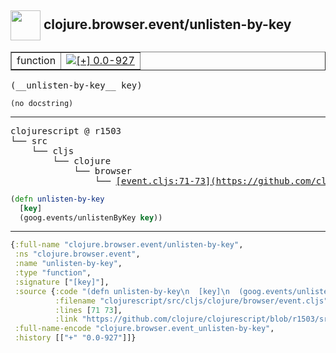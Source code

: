 ## <img width="48px" valign="middle" src="http://i.imgur.com/Hi20huC.png"> clojure.browser.event/unlisten-by-key

 <table border="1">
<tr>
<td>function</td>
<td><a href="https://github.com/cljsinfo/api-refs/tree/0.0-927"><img valign="middle" alt="[+] 0.0-927" src="https://img.shields.io/badge/+-0.0--927-lightgrey.svg"></a> </td>
</tr>
</table>

 <samp>
(__unlisten-by-key__ key)<br>
</samp>

```
(no docstring)
```

---

 <pre>
clojurescript @ r1503
└── src
    └── cljs
        └── clojure
            └── browser
                └── <ins>[event.cljs:71-73](https://github.com/clojure/clojurescript/blob/r1503/src/cljs/clojure/browser/event.cljs#L71-L73)</ins>
</pre>

```clj
(defn unlisten-by-key
  [key]
  (goog.events/unlistenByKey key))
```


---

```clj
{:full-name "clojure.browser.event/unlisten-by-key",
 :ns "clojure.browser.event",
 :name "unlisten-by-key",
 :type "function",
 :signature ["[key]"],
 :source {:code "(defn unlisten-by-key\n  [key]\n  (goog.events/unlistenByKey key))",
          :filename "clojurescript/src/cljs/clojure/browser/event.cljs",
          :lines [71 73],
          :link "https://github.com/clojure/clojurescript/blob/r1503/src/cljs/clojure/browser/event.cljs#L71-L73"},
 :full-name-encode "clojure.browser.event_unlisten-by-key",
 :history [["+" "0.0-927"]]}

```
